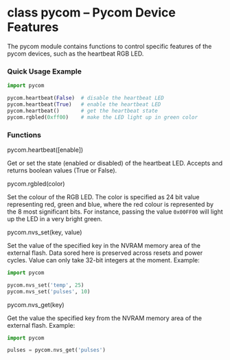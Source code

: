 # class pycom – Pycom Device Features
The pycom module contains functions to control specific features of the pycom devices, such as the heartbeat RGB LED.

### Quick Usage Example

```python
import pycom

pycom.heartbeat(False)  # disable the heartbeat LED
pycom.heartbeat(True)   # enable the heartbeat LED
pycom.heartbeat()       # get the heartbeat state
pycom.rgbled(0xff00)    # make the LED light up in green color
```

### Functions

<function>pycom.heartbeat([enable])</function>

Get or set the state (enabled or disabled) of the heartbeat LED. Accepts and returns boolean values (True or False).

<function>pycom.rgbled(color)</function>

Set the colour of the RGB LED. The color is specified as 24 bit value representing red, green and blue, where the red colour is represented by the 8 most significant bits. For instance, passing the value ``0x00FF00`` will light up the LED in a very bright green.

<function>pycom.nvs_set(key, value)</function>

Set the value of the specified key in the NVRAM memory area of the external flash. Data sored here is preserved across resets and power cycles. Value can only take 32-bit integers at the moment. Example:

```python
import pycom

pycom.nvs_set('temp', 25)
pycom.nvs_set('pulses', 10)
```

<function>pycom.nvs_get(key)</function>

Get the value the specified key from the NVRAM memory area of the external flash. Example:

```python
import pycom

pulses = pycom.nvs_get('pulses')
```
